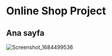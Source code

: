 # Online Shop Project

## Ana sayfa
![Screenshot_1684499536](https://github.com/umitavc/online-shop-project/assets/62944836/53e4304e-72a3-4507-b09b-cf92fe33850b)




